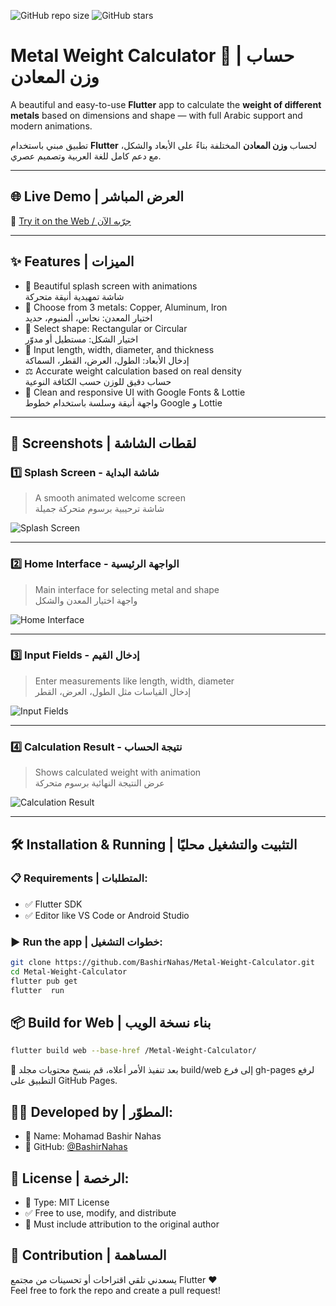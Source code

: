 ![GitHub repo size](https://img.shields.io/github/repo-size/BashirNahas/Metal-Weight-Calculator)
![GitHub stars](https://img.shields.io/github/stars/BashirNahas/Metal-Weight-Calculator?style=social)


#  Metal Weight Calculator 🧮 | حساب وزن المعادن

A beautiful and easy-to-use **Flutter** app to calculate the **weight of different metals** based on dimensions and shape — with full Arabic support and modern animations.

تطبيق مبني باستخدام **Flutter** لحساب **وزن المعادن** المختلفة بناءً على الأبعاد والشكل، مع دعم كامل للغة العربية وتصميم عصري.

---

## 🌐 Live Demo | العرض المباشر

🔗 [Try it on the Web / جرّبه الآن](https://bashirnahas.github.io/Metal-Weight-Calculator/)

---

## ✨ Features | الميزات

- 🌟 Beautiful splash screen with animations  
  شاشة تمهيدية أنيقة متحركة  
- 🧲 Choose from 3 metals: Copper, Aluminum, Iron  
  اختيار المعدن: نحاس، ألمنيوم، حديد  
- 📐 Select shape: Rectangular or Circular  
  اختيار الشكل: مستطيل أو مدوّر  
- 🔢 Input length, width, diameter, and thickness  
  إدخال الأبعاد: الطول، العرض، القطر، السماكة  
- ⚖️ Accurate weight calculation based on real density  
  حساب دقيق للوزن حسب الكثافة النوعية  
- 🎨 Clean and responsive UI with Google Fonts & Lottie  
  واجهة أنيقة وسلسة باستخدام خطوط Google و Lottie  

---

## 📸 Screenshots | لقطات الشاشة

### 1️⃣ Splash Screen - شاشة البداية  
> A smooth animated welcome screen  
> شاشة ترحيبية برسوم متحركة جميلة

![Splash Screen](https://github.com/user-attachments/assets/8b40a7ee-93b7-4a94-92df-f385e6823f53)

---

### 2️⃣ Home Interface - الواجهة الرئيسية  
> Main interface for selecting metal and shape  
> واجهة اختيار المعدن والشكل

![Home Interface](https://github.com/user-attachments/assets/2f8969e9-b44b-441b-82fc-426b397dfa66)

---

### 3️⃣ Input Fields - إدخال القيم  
> Enter measurements like length, width, diameter  
> إدخال القياسات مثل الطول، العرض، القطر

![Input Fields](https://github.com/user-attachments/assets/a2148873-80dc-45bb-ac4d-fc305c4e38a0)

---

### 4️⃣ Calculation Result - نتيجة الحساب  
> Shows calculated weight with animation  
> عرض النتيجة النهائية برسوم متحركة

![Calculation Result](https://github.com/user-attachments/assets/b1f06a6a-06d1-44d0-8669-3bcdb3529025)

---

## 🛠 Installation & Running | التثبيت والتشغيل محليًا

### 📋 Requirements | المتطلبات:
- ✅ Flutter SDK
- ✅ Editor like VS Code or Android Studio

### ▶️ Run the app | خطوات التشغيل:


```bash
git clone https://github.com/BashirNahas/Metal-Weight-Calculator.git
cd Metal-Weight-Calculator
flutter pub get
flutter  run

```
## 📦 Build for Web | بناء نسخة الويب
```bash
flutter build web --base-href /Metal-Weight-Calculator/
```
🔼 بعد تنفيذ الأمر أعلاه، قم بنسخ محتويات مجلد build/web إلى فرع gh-pages لرفع التطبيق على GitHub Pages.

## 👨‍💻 Developed by | المطوّر:

- 👤 Name: Mohamad Bashir Nahas
- 🔗 GitHub: [@BashirNahas](https://github.com/BashirNahas)

## 📄 License | الرخصة:
- 📜 Type: MIT License
- ✅ Free to use, modify, and distribute
- 🔗 Must include attribution to the original author

## 🤝 Contribution | المساهمة

يسعدني تلقي اقتراحات أو تحسينات من مجتمع Flutter ❤️  
Feel free to fork the repo and create a pull request!

